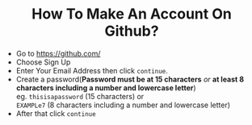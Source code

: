 <h1 align="center">How To Make An Account On Github?</h1>

- Go to https://github.com/
- Choose Sign Up
- Enter Your Email Address then click `continue`.
- Create a password(**Password must be at 15 characters** *or* **at least 8 characters including a number and lowercase letter**) <br> eg. `thisisapassword` (15 characters) or <br> `EXAMPLe7` (8 characters including a number and lowercase letter)
- After that click `continue`
